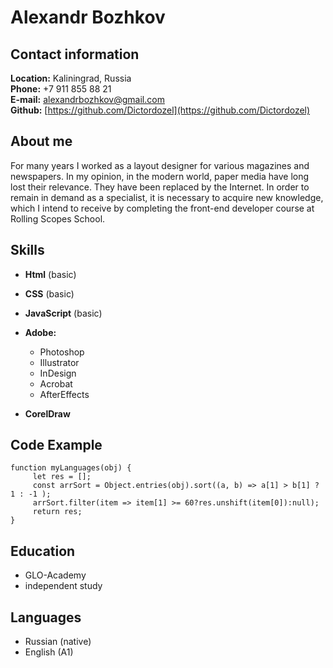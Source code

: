 # Alexandr __Bozhkov__

## Contact information

__Location:__ Kaliningrad, Russia  
__Phone:__ +7 911 855 88 21  
__E-mail:__ alexandrbozhkov@gmail.com  
__Github:__ [https://github.com/Dictordozel](https://github.com/Dictordozel)  


## About __me__

For many years I worked as a layout designer for various magazines and newspapers. In my opinion, in the modern world, paper media have long lost their relevance. They have been replaced by the Internet. In order to remain in demand as a specialist, it is necessary to acquire new knowledge, which I intend to receive by completing the front-end developer course at Rolling Scopes School.

## __Skills__

* __Html__ (basic)

* __CSS__ (basic)

* __JavaScript__ (basic)

* __Adobe:__
  * Photoshop
  * Illustrator
  * InDesign
  * Acrobat
  * AfterEffects

* __CorelDraw__

## __Code Example__

```
function myLanguages(obj) {
     let res = [];
     const arrSort = Object.entries(obj).sort((a, b) => a[1] > b[1] ? 1 : -1 );
     arrSort.filter(item => item[1] >= 60?res.unshift(item[0]):null);
     return res;
}
```

## __Education__

* GLO-Academy
* independent study

## __Languages__

* Russian (native)
* English (A1)